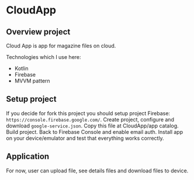 # CloudApp

## Overview project

Cloud App is app for magazine files on cloud. 

Technologies which I use here:
* Kotlin
* Firebase
* MVVM pattern

## Setup project

If you decide for fork this project you should setup project Firebase: `https://console.firebase.google.com/`. Create project, configure and download `google-service.json`. Copy this file at CloudApp/app catalog. Build project. Back to Firebase Console and enable email auth. Install app on your device/emulator and test that everything works correctly. 

## Application

For now, user can upload file, see details files and download files to device.
